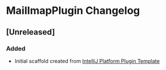 <!-- Keep a Changelog guide -> https://keepachangelog.com -->

# MailImapPlugin Changelog

## [Unreleased]
### Added
- Initial scaffold created from [IntelliJ Platform Plugin Template](https://github.com/JetBrains/intellij-platform-plugin-template)
